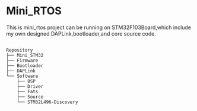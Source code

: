 # Mini_RTOS
This is mini_rtos project can be running on STM32F103Board,which include my own designed DAPLink,bootloader,and core source code.

##
```
Repository
├── Mini_STM32
├── Firmware
├── Bootloader
├── DAPLink  
└── Software
    ├── BSP
    ├── Driver
    ├── Fats
    ├── Source
    └── STM32L496-Discovery
```
